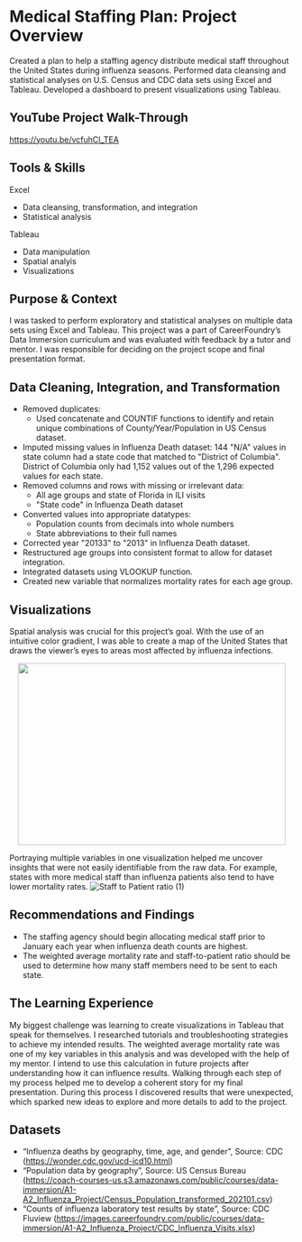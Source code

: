# Medical Staffing Plan: Project Overview
Created a plan to help a staffing agency distribute medical staff throughout the United States during influenza seasons.
Performed data cleansing and statistical analyses on U.S. Census and CDC data sets using Excel and Tableau.
Developed a dashboard to present visualizations using Tableau.

## YouTube Project Walk-Through
https://youtu.be/vcfuhCl_TEA

## Tools & Skills
Excel
* Data cleansing, transformation, and integration
* Statistical analysis
  
Tableau
* Data manipulation
* Spatial analyis
* Visualizations

## Purpose & Context
I was tasked to perform exploratory and statistical analyses on multiple data sets using Excel and Tableau. This project was a part of CareerFoundry’s Data Immersion curriculum and was evaluated with feedback by a tutor and mentor. I was responsible for deciding on the project scope and final presentation format.

## Data Cleaning, Integration, and Transformation
* Removed duplicates:
  * Used concatenate and COUNTIF functions to identify and retain unique combinations of County/Year/Population in US Census dataset.
* Imputed missing values in Influenza Death dataset: 144 "N/A" values in state column had a state code that matched to "District of Columbia". District of Columbia only had 1,152 values out of the 1,296 expected values for each state.
* Removed columns and rows with missing or irrelevant data:
  * All age groups and state of Florida in ILI visits
  * "State code" in Influenza Death dataset
* Converted values into appropriate datatypes:
  * Population counts from decimals into whole numbers
  * State abbreviations to their full names
* Corrected year "20133" to "2013" in Influenza Death dataset.
* Restructured age groups into consistent format to allow for dataset integration.
* Integrated datasets using VLOOKUP function.
* Created new variable that normalizes mortality rates for each age group.

## Visualizations
Spatial analysis was crucial for this project’s goal. With the use of an intuitive color gradient, I was able to create a map of the United States that draws the viewer’s eyes to areas most affected by influenza 
infections.
<p align="center">
  <img src="https://github.com/ke177409/Medical-Staffing-Plan/assets/118031032/a725ebdd-f43c-4ba7-af73-8a44ff0f1b08" width="475" height="323"/>
</p>

Portraying multiple variables in one visualization helped me uncover insights that were not easily identifiable from the raw data. For example, states with more medical staff than influenza patients also 
tend to have lower mortality rates. 
![Staff to Patient ratio (1)](https://github.com/ke177409/Medical-Staffing-Plan/assets/118031032/ba912df1-fc30-4bed-9866-db2145011bde)

## Recommendations and Findings
* The staffing agency should begin allocating medical staff prior to January each year when influenza death counts are highest.
* The weighted average mortality rate and staff-to-patient ratio should be used to determine how many staff members need to be sent to each state.

## The Learning Experience
My biggest challenge was learning to create visualizations in Tableau that speak for themselves. I researched tutorials and troubleshooting strategies to achieve my intended results.
The weighted average mortality rate was one of my key variables in this analysis and was developed with the help of my mentor. I intend to use this calculation in future projects after understanding how it can 
influence results.
Walking through each step of my process helped me to develop a coherent story for my final presentation. During this process I discovered results that were unexpected, which sparked new ideas to explore and more 
details to add to the project.

## Datasets
* “Influenza deaths by geography, time, age, and gender”, Source: CDC (https://wonder.cdc.gov/ucd-icd10.html)
* “Population data by geography”, Source: US Census Bureau (https://coach-courses-us.s3.amazonaws.com/public/courses/data-immersion/A1-A2_Influenza_Project/Census_Population_transformed_202101.csv)
* “Counts of influenza laboratory test results by state”, Source: CDC Fluview (https://images.careerfoundry.com/public/courses/data-immersion/A1-A2_Influenza_Project/CDC_Influenza_Visits.xlsx)
